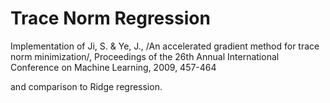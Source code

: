 
Trace Norm Regression
==========================

Implementation of Ji, S. & Ye, J., /An accelerated gradient method for trace norm minimization/, Proceedings of the 26th Annual International Conference on Machine Learning, 2009, 457-464

and comparison to Ridge regression.


